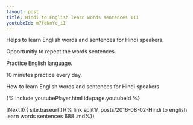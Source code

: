 ```yaml
---
layout: post
title: Hindi to English learn words sentences 111 
youtubeId: m7feNnYc_iI
---
```

 
 
Helps to learn English words and sentences for Hindi speakers.

Opportunitiy to repeat the words sentences. 

Practice English language. 
 
10 minutes practice every day. 
 
How to learn English words and sentences for Hindi speakers 
 
{% include youtubePlayer.html id=page.youtubeId %}
 
 
[Next]({{ site.baseurl }}{% link  split1/_posts/2016-08-02-Hindi to english learn words sentences 688 .md%})
 
